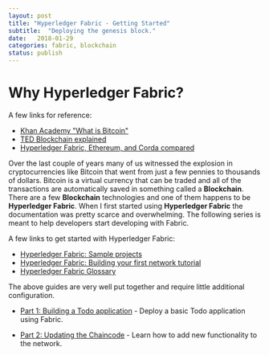 ```yaml
---
layout: post
title: "Hyperledger Fabric - Getting Started"
subtitle:  "Deploying the genesis block."
date:   2018-01-29
categories: fabric, blockchain
status: publish
---
```


# Why Hyperledger Fabric?
A few links for reference:
* [Khan Academy "What is Bitcoin"](https://www.khanacademy.org/economics-finance-domain/core-finance/money-and-banking/bitcoin/v/bitcoin-what-is-it)
* [TED Blockchain explained](https://www.youtube.com/watch?v=k53LUZxUF50)
* [Hyperledger Fabric, Ethereum, and Corda compared](https://medium.com/@philippsandner/comparison-of-ethereum-hyperledger-fabric-and-corda-21c1bb9442f6)

Over the last couple of years many of us witnessed the explosion in cryptocurrencies like Bitcoin that went from just a few pennies to thousands of dollars.
Bitcoin is a virtual currency that can be traded and all of the transactions are automatically saved in something called a **Blockchain**. There are a few **Blockchain** technologies and one of them
happens to be **Hyperledger Fabric**. When I first started using **Hyperledger Fabric** the documentation was pretty scarce and overwhelming. The following
series is meant to help developers start developing with Fabric.

A few links to get started with Hyperledger Fabric:
* [Hyperledger Fabric: Sample projects](http://hyperledger-fabric.readthedocs.io/en/latest/samples.html)
* [Hyperledger Fabric: Building your first network tutorial](http://hyperledger-fabric.readthedocs.io/en/latest/build_network.html)
* [Hyperledger Fabric Glossary](http://hyperledger-fabric.readthedocs.io/en/latest/glossary.html)

The above guides are very well put together and require little additional configuration.

* [Part 1: Building a Todo application](https://github.com/marek5050/Hyperledger_Todo_App/blob/master/Part_1.md) - Deploy a basic Todo application using Fabric.

* [Part 2: Updating the Chaincode](https://github.com/marek5050/Hyperledger_Todo_App/blob/master/Part_2.md) - Learn how to add new functionality to the network.